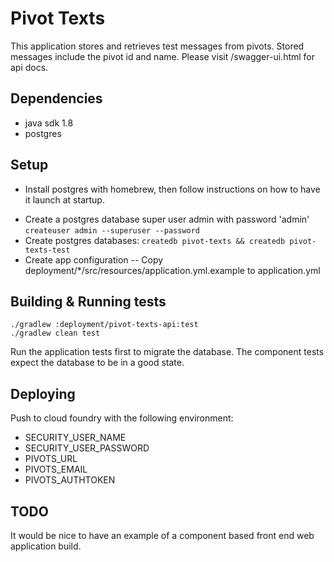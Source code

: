 # Pivot Texts

This application stores and retrieves test messages from pivots. Stored messages include the pivot id and name.
Please visit /swagger-ui.html for api docs.

## Dependencies

- java sdk 1.8
- postgres

## Setup

* Install postgres with homebrew, then follow instructions on how to have it launch at startup.

- Create a postgres database super user admin with password 'admin' ```createuser admin --superuser --password```
- Create postgres databases: ```createdb pivot-texts && createdb pivot-texts-test```
- Create app configuration
  -- Copy deployment/*/src/resources/application.yml.example to application.yml

## Building & Running tests

    ./gradlew :deployment/pivot-texts-api:test
    ./gradlew clean test

Run the application tests first to migrate the database. The component tests expect the database to be in a good state.
    
## Deploying

Push to cloud foundry with the following environment:

- SECURITY_USER_NAME
- SECURITY_USER_PASSWORD
- PIVOTS_URL
- PIVOTS_EMAIL
- PIVOTS_AUTHTOKEN

## TODO

It would be nice to have an example of a component based front end web application build.
